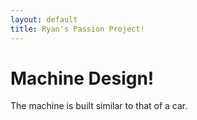 ```yaml
---
layout: default
title: Ryan's Passion Project!
---
```


# Machine Design!

The machine is built similar to that of a car.
